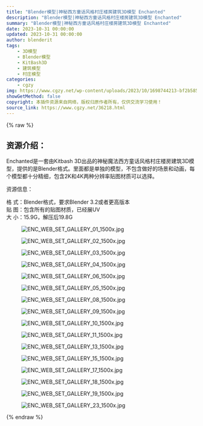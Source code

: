 ```yaml
---
title: "Blender模型|神秘西方童话风格村庄楼房建筑3D模型 Enchanted"
description: "Blender模型|神秘西方童话风格村庄楼房建筑3D模型 Enchanted"
summary: "Blender模型|神秘西方童话风格村庄楼房建筑3D模型 Enchanted"
date: 2023-10-31 00:00:00
updated: 2023-10-31 00:00:00
author: blenderit
tags: 
    - 3D模型
    - Blender模型
    - KitBash3D
    - 建筑模型
    - 村庄模型
categories:
    - cgzy
img: https://www.cgzy.net/wp-content/uploads/2023/10/1698744213-bf2b585aaeb7a04.webp
showGetMethod: false
copyright: 本插件资源来自网络，版权归原作者所有，仅供交流学习使用！
source_link: https://www.cgzy.net/36218.html
---
```


{% raw %}
<div class="wp-block-pandastudio-title"><div class="title_style_01"><h2 id="h2-0">资源介绍：</h2></div></div><p class="is-style-text-indent-2em">Enchanted是一套由Kitbash 3D出品的神秘魔法西方童话风格村庄楼房建筑3D模型，提供的是Blender格式。里面都是单独的模型，不包含做好的场景和动画，每个模型都十分精细，包含2K和4K两种分辨率贴图材质可以选择。</p><div class="wp-block-pandastudio-title"><div class="title_style_01"><p>资源信息：</p></div></div><p>格 式：Blender格式，要求Blender 3.2或者更高版本<br>贴 图：包含所有的贴图材质，已经展UV<br>大 小：15.9G，解压后19.8G</p><div class="wp-block-image is-style-border-round-and-with-shadow">
<figure class="aligncenter"><img decoding="async" src="https://img.alicdn.com/imgextra/i3/717183932/O1CN01i75g5J1euuDk4z04F_!!717183932.jpg" alt="ENC_WEB_SET_GALLERY_01_1500x.jpg" title="Blender模型|神秘西方童话风格村庄楼房建筑3D模型 Enchanted"></figure></div><div class="wp-block-image is-style-border-round-and-with-shadow">
<figure class="aligncenter"><img decoding="async" src="https://img.alicdn.com/imgextra/i2/717183932/O1CN01AYV3yS1euuDv5IYSf_!!717183932.jpg" alt="ENC_WEB_SET_GALLERY_02_1500x.jpg" title="Blender模型|神秘西方童话风格村庄楼房建筑3D模型 Enchanted"></figure></div><div class="wp-block-image is-style-border-round-and-with-shadow">
<figure class="aligncenter"><img decoding="async" src="https://img.alicdn.com/imgextra/i4/717183932/O1CN01awYevS1euuDyRGo7B_!!717183932.jpg" alt="ENC_WEB_SET_GALLERY_03_1500x.jpg" title="Blender模型|神秘西方童话风格村庄楼房建筑3D模型 Enchanted"></figure></div><div class="wp-block-image is-style-border-round-and-with-shadow">
<figure class="aligncenter"><img decoding="async" src="https://img.alicdn.com/imgextra/i1/717183932/O1CN01D5vMXG1euuDwp1y0M_!!717183932.jpg" alt="ENC_WEB_SET_GALLERY_04_1500x.jpg" title="Blender模型|神秘西方童话风格村庄楼房建筑3D模型 Enchanted"></figure></div><div class="wp-block-image is-style-border-round-and-with-shadow">
<figure class="aligncenter"><img decoding="async" src="https://img.alicdn.com/imgextra/i4/717183932/O1CN01V3lovt1euuDtOegDi_!!717183932.jpg" alt="ENC_WEB_SET_GALLERY_06_1500x.jpg" title="Blender模型|神秘西方童话风格村庄楼房建筑3D模型 Enchanted"></figure></div><div class="wp-block-image is-style-border-round-and-with-shadow">
<figure class="aligncenter"><img decoding="async" src="https://img.alicdn.com/imgextra/i2/717183932/O1CN01TmQwh91euuDuWDruD_!!717183932.jpg" alt="ENC_WEB_SET_GALLERY_05_1500x.jpg" title="Blender模型|神秘西方童话风格村庄楼房建筑3D模型 Enchanted"></figure></div><div class="wp-block-image is-style-border-round-and-with-shadow">
<figure class="aligncenter"><img decoding="async" src="https://img.alicdn.com/imgextra/i3/717183932/O1CN01xBgP7b1euuDsLKrAD_!!717183932.jpg" alt="ENC_WEB_SET_GALLERY_08_1500x.jpg" title="Blender模型|神秘西方童话风格村庄楼房建筑3D模型 Enchanted"></figure></div><div class="wp-block-image is-style-border-round-and-with-shadow">
<figure class="aligncenter"><img decoding="async" src="https://img.alicdn.com/imgextra/i1/717183932/O1CN01GlrnYO1euuDk4zP2x_!!717183932.jpg" alt="ENC_WEB_SET_GALLERY_09_1500x.jpg" title="Blender模型|神秘西方童话风格村庄楼房建筑3D模型 Enchanted"></figure></div><div class="wp-block-image is-style-border-round-and-with-shadow">
<figure class="aligncenter"><img decoding="async" src="https://img.alicdn.com/imgextra/i4/717183932/O1CN01sNhMit1euuDwSO7QH_!!717183932.jpg" alt="ENC_WEB_SET_GALLERY_10_1500x.jpg" title="Blender模型|神秘西方童话风格村庄楼房建筑3D模型 Enchanted"></figure></div><div class="wp-block-image is-style-border-round-and-with-shadow">
<figure class="aligncenter"><img decoding="async" src="https://img.alicdn.com/imgextra/i4/717183932/O1CN010VMwR71euuDohHwAs_!!717183932.jpg" alt="ENC_WEB_SET_GALLERY_11_1500x.jpg" title="Blender模型|神秘西方童话风格村庄楼房建筑3D模型 Enchanted"></figure></div><div class="wp-block-image is-style-border-round-and-with-shadow">
<figure class="aligncenter"><img decoding="async" src="https://img.alicdn.com/imgextra/i3/717183932/O1CN01qp74MQ1euuDtPZLOm_!!717183932.jpg" alt="ENC_WEB_SET_GALLERY_13_1500x.jpg" title="Blender模型|神秘西方童话风格村庄楼房建筑3D模型 Enchanted"></figure></div><div class="wp-block-image is-style-border-round-and-with-shadow">
<figure class="aligncenter"><img decoding="async" src="https://img.alicdn.com/imgextra/i1/717183932/O1CN01JhkzWc1euuDsNRpyQ_!!717183932.jpg" alt="ENC_WEB_SET_GALLERY_15_1500x.jpg" title="Blender模型|神秘西方童话风格村庄楼房建筑3D模型 Enchanted"></figure></div><div class="wp-block-image is-style-border-round-and-with-shadow">
<figure class="aligncenter"><img decoding="async" src="https://img.alicdn.com/imgextra/i3/717183932/O1CN01fd7ELZ1euuDvRV9Ji_!!717183932.jpg" alt="ENC_WEB_SET_GALLERY_17_1500x.jpg" title="Blender模型|神秘西方童话风格村庄楼房建筑3D模型 Enchanted"></figure></div><div class="wp-block-image is-style-border-round-and-with-shadow">
<figure class="aligncenter"><img decoding="async" src="https://img.alicdn.com/imgextra/i2/717183932/O1CN01j8AXNR1euuDwSPG9G_!!717183932.jpg" alt="ENC_WEB_SET_GALLERY_18_1500x.jpg" title="Blender模型|神秘西方童话风格村庄楼房建筑3D模型 Enchanted"></figure></div><div class="wp-block-image is-style-border-round-and-with-shadow">
<figure class="aligncenter"><img decoding="async" src="https://img.alicdn.com/imgextra/i1/717183932/O1CN01lYuxK61euuDuWFshz_!!717183932.jpg" alt="ENC_WEB_SET_GALLERY_19_1500x.jpg" title="Blender模型|神秘西方童话风格村庄楼房建筑3D模型 Enchanted"></figure></div><div class="wp-block-image is-style-border-round-and-with-shadow">
<figure class="aligncenter"><img decoding="async" src="https://img.alicdn.com/imgextra/i2/717183932/O1CN011i0MPQ1euuDsNQ1jG_!!717183932.jpg" alt="ENC_WEB_SET_GALLERY_23_1500x.jpg" title="Blender模型|神秘西方童话风格村庄楼房建筑3D模型 Enchanted"></figure></div>
<div style="display: none">cgzy</div>
{% endraw %}